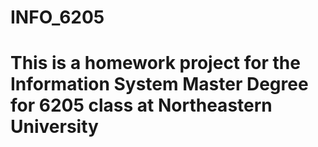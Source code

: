 # INFO_6205

# This is a homework project for the Information System Master Degree for 6205 class at Northeastern University
